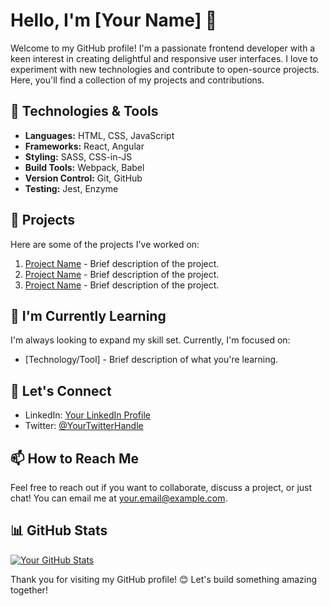 # Hello, I'm [Your Name] 👋

Welcome to my GitHub profile! I'm a passionate frontend developer with a keen interest in creating delightful and responsive user interfaces. I love to experiment with new technologies and contribute to open-source projects. Here, you'll find a collection of my projects and contributions.

## 🔧 Technologies & Tools

- **Languages:** HTML, CSS, JavaScript
- **Frameworks:** React, Angular
- **Styling:** SASS, CSS-in-JS
- **Build Tools:** Webpack, Babel
- **Version Control:** Git, GitHub
- **Testing:** Jest, Enzyme

## 🚀 Projects

Here are some of the projects I've worked on:

1. [Project Name](link-to-project) - Brief description of the project.
2. [Project Name](link-to-project) - Brief description of the project.
3. [Project Name](link-to-project) - Brief description of the project.

## 🌱 I'm Currently Learning

I'm always looking to expand my skill set. Currently, I'm focused on:

- [Technology/Tool] - Brief description of what you're learning.

## 👥 Let's Connect

- LinkedIn: [Your LinkedIn Profile](link-to-linkedin)
- Twitter: [@YourTwitterHandle](link-to-twitter)

## 📫 How to Reach Me

Feel free to reach out if you want to collaborate, discuss a project, or just chat! You can email me at [your.email@example.com](mailto:your.email@example.com).

## 📊 GitHub Stats

[![Your GitHub Stats](https://github-readme-stats.vercel.app/api?username=your-username&show_icons=true&theme=dark)](https://github.com/your-username)

Thank you for visiting my GitHub profile! 😊 Let's build something amazing together!
